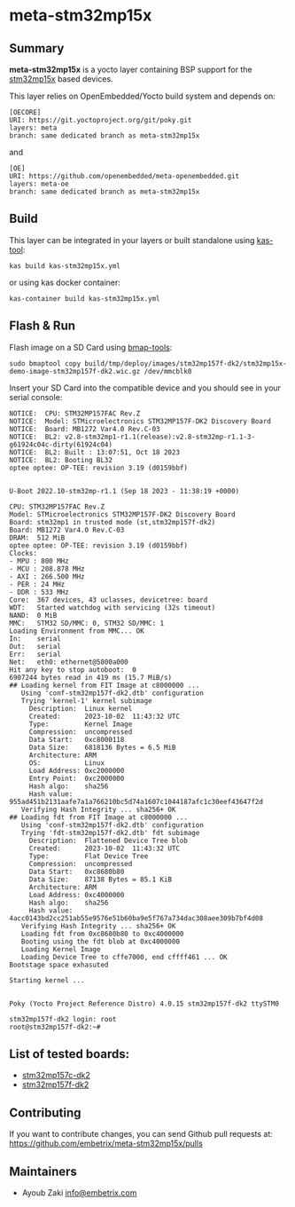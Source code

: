 # meta-stm32mp15x

## Summary

**meta-stm32mp15x** is a yocto layer containing BSP support for the [stm32mp15x](https://wiki.st.com/stm32mpu/wiki/Category:STM32MP15x) based devices.

This layer relies on OpenEmbedded/Yocto build system and depends on:

```
[OECORE]
URI: https://git.yoctoproject.org/git/poky.git
layers: meta
branch: same dedicated branch as meta-stm32mp15x
```
and

```
[OE]
URI: https://github.com/openembedded/meta-openembedded.git
layers: meta-oe
branch: same dedicated branch as meta-stm32mp15x
```

## Build

This layer can be integrated in your layers or built standalone using [kas-tool](https://github.com/siemens/kas):

```
kas build kas-stm32mp15x.yml
```

or using kas docker container:

```
kas-container build kas-stm32mp15x.yml
```

## Flash & Run

Flash image on a SD Card using [bmap-tools](https://github.com/intel/bmap-tools):


```
sudo bmaptool copy build/tmp/deploy/images/stm32mp157f-dk2/stm32mp15x-demo-image-stm32mp157f-dk2.wic.gz /dev/mmcblk0
```

Insert your SD Card into the compatible device and you should see in your serial console:

```
NOTICE:  CPU: STM32MP157FAC Rev.Z
NOTICE:  Model: STMicroelectronics STM32MP157F-DK2 Discovery Board
NOTICE:  Board: MB1272 Var4.0 Rev.C-03
NOTICE:  BL2: v2.8-stm32mp1-r1.1(release):v2.8-stm32mp-r1.1-3-g61924c04c-dirty(61924c04)
NOTICE:  BL2: Built : 13:07:51, Oct 18 2023
NOTICE:  BL2: Booting BL32
optee optee: OP-TEE: revision 3.19 (d0159bbf)


U-Boot 2022.10-stm32mp-r1.1 (Sep 18 2023 - 11:38:19 +0000)

CPU: STM32MP157FAC Rev.Z
Model: STMicroelectronics STM32MP157F-DK2 Discovery Board
Board: stm32mp1 in trusted mode (st,stm32mp157f-dk2)
Board: MB1272 Var4.0 Rev.C-03
DRAM:  512 MiB
optee optee: OP-TEE: revision 3.19 (d0159bbf)
Clocks:
- MPU : 800 MHz
- MCU : 208.878 MHz
- AXI : 266.500 MHz
- PER : 24 MHz
- DDR : 533 MHz
Core:  367 devices, 43 uclasses, devicetree: board
WDT:   Started watchdog with servicing (32s timeout)
NAND:  0 MiB
MMC:   STM32 SD/MMC: 0, STM32 SD/MMC: 1
Loading Environment from MMC... OK
In:    serial
Out:   serial
Err:   serial
Net:   eth0: ethernet@5800a000
Hit any key to stop autoboot:  0 
6907244 bytes read in 419 ms (15.7 MiB/s)
## Loading kernel from FIT Image at c8000000 ...
   Using 'conf-stm32mp157f-dk2.dtb' configuration
   Trying 'kernel-1' kernel subimage
     Description:  Linux kernel
     Created:      2023-10-02  11:43:32 UTC
     Type:         Kernel Image
     Compression:  uncompressed
     Data Start:   0xc8000118
     Data Size:    6818136 Bytes = 6.5 MiB
     Architecture: ARM
     OS:           Linux
     Load Address: 0xc2000000
     Entry Point:  0xc2000000
     Hash algo:    sha256
     Hash value:   955ad451b2131aafe7a1a766210bc5d74a1607c1044187afc1c30eef43647f2d
   Verifying Hash Integrity ... sha256+ OK
## Loading fdt from FIT Image at c8000000 ...
   Using 'conf-stm32mp157f-dk2.dtb' configuration
   Trying 'fdt-stm32mp157f-dk2.dtb' fdt subimage
     Description:  Flattened Device Tree blob
     Created:      2023-10-02  11:43:32 UTC
     Type:         Flat Device Tree
     Compression:  uncompressed
     Data Start:   0xc8680b80
     Data Size:    87138 Bytes = 85.1 KiB
     Architecture: ARM
     Load Address: 0xc4000000
     Hash algo:    sha256
     Hash value:   4acc0143bd2cc251ab55e9576e51b60ba9e5f767a734dac308aee309b7bf4d08
   Verifying Hash Integrity ... sha256+ OK
   Loading fdt from 0xc8680b80 to 0xc4000000
   Booting using the fdt blob at 0xc4000000
   Loading Kernel Image
   Loading Device Tree to cffe7000, end cffff461 ... OK
Bootstage space exhasuted

Starting kernel ...


Poky (Yocto Project Reference Distro) 4.0.15 stm32mp157f-dk2 ttySTM0

stm32mp157f-dk2 login: root
root@stm32mp157f-dk2:~#
```

## List of tested boards:

* [stm32mp157c-dk2](https://www.st.com/en/evaluation-tools/stm32mp157c-dk2.html)
* [stm32mp157f-dk2](https://www.st.com/en/evaluation-tools/stm32mp157f-dk2.html)

## Contributing

If you want to contribute changes, you can send Github pull requests at:
https://github.com/embetrix/meta-stm32mp15x/pulls


## Maintainers

 - Ayoub Zaki <info@embetrix.com>
